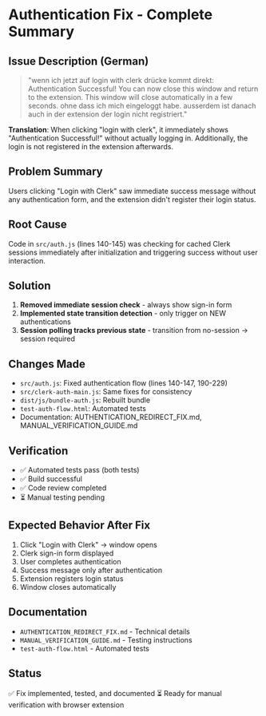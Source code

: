 # Authentication Fix - Complete Summary

## Issue Description (German)
> "wenn ich jetzt auf login with clerk drücke kommt direkt: Authentication Successful! You can now close this window and return to the extension. This window will close automatically in a few seconds. ohne dass ich mich eingeloggt habe. ausserdem ist danach auch in der extension der login nicht registriert."

**Translation**: When clicking "login with clerk", it immediately shows "Authentication Successful!" without actually logging in. Additionally, the login is not registered in the extension afterwards.

## Problem Summary
Users clicking "Login with Clerk" saw immediate success message without any authentication form, and the extension didn't register their login status.

## Root Cause
Code in `src/auth.js` (lines 140-145) was checking for cached Clerk sessions immediately after initialization and triggering success without user interaction.

## Solution
1. **Removed immediate session check** - always show sign-in form
2. **Implemented state transition detection** - only trigger on NEW authentications
3. **Session polling tracks previous state** - transition from no-session → session required

## Changes Made
- `src/auth.js`: Fixed authentication flow (lines 140-147, 190-229)
- `src/clerk-auth-main.js`: Same fixes for consistency
- `dist/js/bundle-auth.js`: Rebuilt bundle
- `test-auth-flow.html`: Automated tests
- Documentation: AUTHENTICATION_REDIRECT_FIX.md, MANUAL_VERIFICATION_GUIDE.md

## Verification
- ✅ Automated tests pass (both tests)
- ✅ Build successful
- ✅ Code review completed
- ⏳ Manual testing pending

## Expected Behavior After Fix
1. Click "Login with Clerk" → window opens
2. Clerk sign-in form displayed
3. User completes authentication
4. Success message only after authentication
5. Extension registers login status
6. Window closes automatically

## Documentation
- `AUTHENTICATION_REDIRECT_FIX.md` - Technical details
- `MANUAL_VERIFICATION_GUIDE.md` - Testing instructions
- `test-auth-flow.html` - Automated tests

## Status
✅ Fix implemented, tested, and documented
⏳ Ready for manual verification with browser extension
